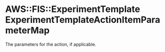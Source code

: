 # AWS::FIS::ExperimentTemplate ExperimentTemplateActionItemParameterMap<a name="aws-properties-fis-experimenttemplate-experimenttemplateactionitemparametermap"></a>

The parameters for the action, if applicable\.